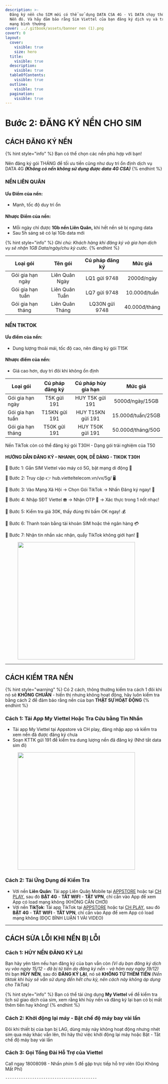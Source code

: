 ```yaml
---
description: >-
  Đăng ký nền cho SIM mới có thể sử dụng DATA CSA 4G - Vì DATA chạy thông qua
  Nền đó. Và hãy đảm bảo rằng Sim Viettel của bạn đăng ký dịch vụ và truy cập
  mạng bình thường
cover: ../.gitbook/assets/banner nen (1).png
coverY: 0
layout:
  cover:
    visible: true
    size: hero
  title:
    visible: true
  description:
    visible: true
  tableOfContents:
    visible: true
  outline:
    visible: true
  pagination:
    visible: true
---
```


# Bước 2: ĐĂNG KÝ NỀN CHO SIM

## CÁCH ĐĂNG KÝ NỀN

{% hint style="info" %}
Bạn có thể chọn các nền phù hợp với bạn!

Nên đăng ký gói THÁNG để tối ưu tiền cũng như duy trì ổn định dịch vụ DATA 4G _**(Không có nền không sử dụng được data 4G CSA)**_
{% endhint %}

### NỀN LIÊN QUÂN

#### Ưu Điểm của nền:

* Mạnh, tốc độ duy trì ổn

#### Nhược Điểm của nền:

* Mỗi ngày chỉ được **1Gb nền Liên Quân,** khi hết nền sẽ bị ngưng data
* Sau 5h sáng sẽ có lại 1Gb data mới

{% hint style="info" %}
_Ghi chú: Khách hàng khi đăng ký và gia hạn dịch vụ sẽ nhận 1GB Data/ngày/chu kỳ cước._
{% endhint %}

<table data-full-width="false"><thead><tr><th align="center">Loại gói</th><th align="center">Tên gói</th><th align="center">Cú pháp đăng ký</th><th align="center">Mức giá</th></tr></thead><tbody><tr><td align="center">Gói gia hạn ngày</td><td align="center">Liên Quân Ngày</td><td align="center">LQ1 gửi 9748</td><td align="center">2000đ/ngày</td></tr><tr><td align="center">Gói gia hạn tuần</td><td align="center">Liên Quân Tuần</td><td align="center">LQ7 gửi 9748</td><td align="center">10.000đ/tuần</td></tr><tr><td align="center">Gói gia hạn tháng</td><td align="center">Liên Quân Tháng</td><td align="center">LQ30N gửi 9748</td><td align="center">40.000đ/tháng</td></tr></tbody></table>

### NỀN TIKTOK

#### Ưu điểm của nền:

* Dung lượng thoải mái, tốc độ cao, nên đăng ký gói T15K

#### Nhược điểm của nền:

* Giá cao hơn, duy trì đôi khi không ổn định

| Loại gói          | Cú pháp đăng ký | Cú pháp hủy gia hạn |      Mức giá      |
| ----------------- | :-------------: | :-----------------: | :---------------: |
| Gói gia hạn ngày  |   T5K gửi 191   |    HUY T5K gửi 191  |  5000đ/ngày/15GB  |
| Gói gia hạn tuần  |  T15KN gửi 191  |   HUY T15KN gửi 191 | 15.000đ/tuần/25GB |
| Gói gia hạn tháng |   T50K gửi 191  |   HUY T50K gửi 191  | 50.000đ/tháng/50G |

Nền TikTok còn có thể đăng ký gói T30H - Dạng gói trải nghiệm của T50

#### HƯỚNG DẪN ĐĂNG KÝ – NHANH, GỌN, DỄ DÀNG - TIKOK T30H

🔹 Bước 1: Gắn SIM Viettel vào máy có 5G, bật mạng di động 📡&#x20;

🔹 Bước 2: Truy cập 👉 hub.vietteltelecom.vn/vx/5g/ 🖥️&#x20;

🔹 Bước 3: Vào Mạng Xã Hội → Chọn Gói TikTok → Nhấn Đăng ký ngay! 🎥&#x20;

🔹 Bước 4: Nhập SĐT Viettel ☎️ → Nhận OTP 🔐 → Xác thực trong 1 nốt nhạc!&#x20;

🔹 Bước 5: Kiểm tra giá 30K, thấy đúng thì bấm OK ngay! 💰&#x20;

🔹 Bước 6: Thanh toán bằng tài khoản SIM hoặc thẻ ngân hàng 💳&#x20;

🔹 Bước 7: Nhận tin nhắn xác nhận, quẩy TikTok không giới hạn! 🚀

<figure><img src="../.gitbook/assets/image (1).png" alt="" width="375"><figcaption></figcaption></figure>

***

## CÁCH KIỂM TRA NỀN

{% hint style="warning" %}
Có 2 cách, thông thường kiểm tra cách 1 đôi khi nó sẽ **KHÔNG CHUẨN** - hiển thị nhưng không hoạt động, hãy luôn kiểm tra bằng cách 2 để đảm bảo rằng nền của bạn **THẬT SỰ HOẠT ĐỘNG**
{% endhint %}

### Cách 1: Tải App My Viettel Hoặc Tra Cứu bằng Tin Nhắn

* Tải app My Viettel tại Appstore và CH play, đăng nhập app và kiểm tra xem nền đã được đăng ký chưa
* Soạn KTTK gửi 191 để kiểm tra dung lượng nền đã đăng ký (Nhớ tắt data sim đi)

<figure><img src="../.gitbook/assets/image (2).png" alt="" width="375"><figcaption></figcaption></figure>

### Cách 2: Tải Ứng Dụng để Kiểm Tra

* Với nền **Liên Quân**: Tải app Liên Quân Mobile tại [APPSTORE](https://apps.apple.com/vn/app/garena-li%C3%AAn-qu%C3%A2n-mobile/id1150288115) hoặc tại [CH PLAY](https://play.google.com/store/apps/details?id=com.garena.game.kgvn), sau đó **BẬT 4G** - **TẮT WIFI** - **TẮT VPN**, chỉ cần vào App để xem App có load mạng không (KHÔNG CẦN CHƠI)
* Với nền **TikTok**: Tải app TikTok tại [APPSTORE](https://apps.apple.com/vn/app/tiktok/id1235601864?l=vi) hoặc tại [CH PLAY](https://play.google.com/store/apps/details?id=com.ss.android.ugc.trill), sau đó **BẬT 4G** - **TẮT WIFI** - **TẮT VPN**, chỉ cần vào App để xem App có load mạng không (ĐỌC BÌNH LUẬN 1 VÀI VIDEO)

***

## CÁCH SỬA LỖI KHI NỀN BỊ LỖI

### Cách 1: **HỦY NỀN ĐĂNG KÝ LẠI**

Bạn hãy yên tâm nếu hạn đăng ký của bạn vẫn còn _(Ví dụ bạn đăng ký dịch vụ vào ngày 15/12 - đã bị từ tiền do đăng ký nền - và hôm nay ngày 19/12)_ thì bạn **HỦY NỀN**, sau đó **ĐĂNG KÝ LẠI**, nó sẽ **KHÔNG TỪ THÊM TIỀN** _(Nền tiktok khi hủy sẽ vẫn sử dụng đến hết chu kỳ, nên cách này không áp dụng cho TikTok)_

{% hint style="info" %}
Bạn có thể tải ứng dụng **My Viettel** về để kiểm tra lịch sử giao dịch của sim, xem rằng khi hủy nền và đăng ký lại bạn có bị mất thêm tiền hay không!
{% endhint %}

### Cách 2: Khởi động lại máy - Bật chế độ máy bay vài lần

Đôi khi thiết bị của bạn bị LAG, dùng máy này không hoạt động nhưng nhét sim qua máy khác vẫn lên, thì hãy thử việc khởi động lại máy hoặc Bật - Tắt chế độ máy bay vài lần

### Cách 3: Gọi Tổng Đài Hỗ Trợ của Viettel

Call ngay 18008098 - Nhấn phím 5 để gặp trực tiếp hỗ trợ viên (Gọi Không Mất Phí)

```
-----------------------------------------
```
